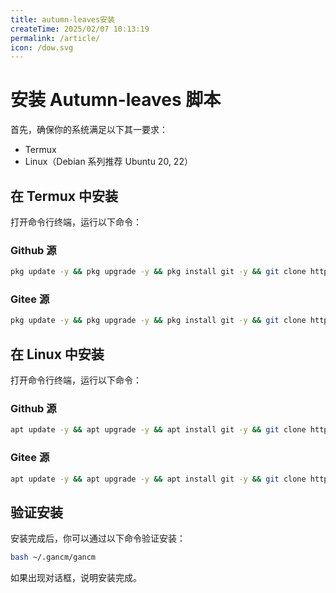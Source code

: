 ```yaml
---
title: autumn-leaves安装
createTime: 2025/02/07 10:13:19
permalink: /article/
icon: /dow.svg
---
```


# 安装 Autumn-leaves 脚本

首先，确保你的系统满足以下其一要求：
- Termux
- Linux（Debian 系列推荐 Ubuntu 20, 22）

## 在 Termux 中安装

打开命令行终端，运行以下命令：

### Github 源

```bash
pkg update -y && pkg upgrade -y && pkg install git -y && git clone https://github.com/MIt-gancm/Autumn-leaves ~/.gancm
```

### Gitee 源

```bash
pkg update -y && pkg upgrade -y && pkg install git -y && git clone https://gitee.com/MIt-gancm/Autumn-leaves ~/.gancm
```

## 在 Linux 中安装

打开命令行终端，运行以下命令：

### Github 源

```bash
apt update -y && apt upgrade -y && apt install git -y && git clone https://github.com/MIt-gancm/Autumn-leaves ~/.gancm
```

### Gitee 源

```bash
apt update -y && apt upgrade -y && apt install git -y && git clone https://gitee.com/MIt-gancm/Autumn-leaves ~/.gancm
```

## 验证安装

安装完成后，你可以通过以下命令验证安装：

```bash
bash ~/.gancm/gancm
```

如果出现对话框，说明安装完成。

